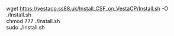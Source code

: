 wget https://vestacp.ss88.uk/Install_CSF_on_VestaCP/Install.sh -O ./Install.sh</br>
chmod 777 ./Install.sh</br>
sudo ./Install.sh
